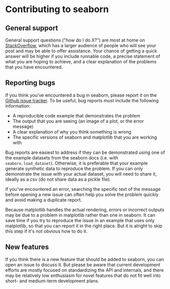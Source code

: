 Contributing to seaborn
=======================

General support
---------------

General support questions ("how do I do X?") are most at home on [StackOverflow](https://stackoverflow.com/), which has a larger audience of people who will see your post and may be able to offer assistance. Your chance of getting a quick answer will be higher if you include runnable code, a precise statement of what you are hoping to achieve, and a clear explanation of the problems that you have encountered.

Reporting bugs
--------------

If you think you've encountered a bug in seaborn, please report it on the [Github issue tracker](https://github.com/mwaskom/seaborn/issues/new). To be useful, bug reports *must* include the following information:

- A reproducible code example that demonstrates the problem
- The output that you are seeing (an image of a plot, or the error message)
- A clear explanation of why you think something is wrong
- The specific versions of seaborn and matplotlib that you are working with

Bug reports are easiest to address if they can be demonstrated using one of the example datasets from the seaborn docs (i.e. with `seaborn.load_dataset`). Otherwise, it is preferable that your example generate synthetic data to reproduce the problem. If you can only demonstrate the issue with your actual dataset, you will need to share it, ideally as a csv (do not share data as a pickle file).

If you've encountered an error, searching the specific text of the message before opening a new issue can often help you solve the problem quickly and avoid making a duplicate report.

Because matplotlib handles the actual rendering, errors or incorrect outputs may be due to a problem in matplotlib rather than one in seaborn. It can save time if you try to reproduce the issue in an example that uses only matplotlib, so that you can report it in the right place. But it is alright to skip this step if it's not obvious how to do it.


New features
------------

If you think there is a new feature that should be added to seaborn, you can open an issue to discuss it. But please be aware that current development efforts are mostly focused on standardizing the API and internals, and there may be relatively low enthusiasm for novel features that do not fit well into short- and medium-term development plans.
